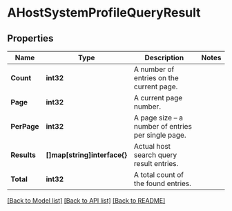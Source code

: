 # AHostSystemProfileQueryResult

## Properties

Name | Type | Description | Notes
------------ | ------------- | ------------- | -------------
**Count** | **int32** | A number of entries on the current page. | 
**Page** | **int32** | A current page number. | 
**PerPage** | **int32** | A page size – a number of entries per single page. | 
**Results** | **[]map[string]interface{}** | Actual host search query result entries. | 
**Total** | **int32** | A total count of the found entries. | 

[[Back to Model list]](../README.md#documentation-for-models) [[Back to API list]](../README.md#documentation-for-api-endpoints) [[Back to README]](../README.md)



